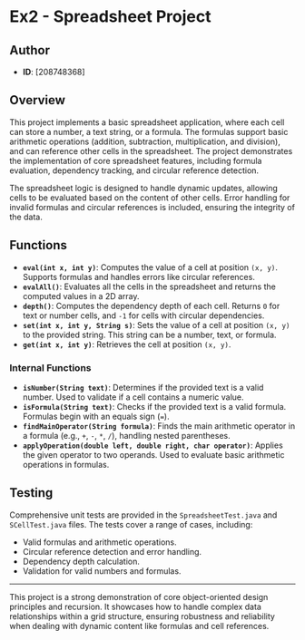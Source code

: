 # Ex2 - Spreadsheet Project

## Author
- **ID**: [208748368]

## Overview
This project implements a basic spreadsheet application, where each cell can store a number, a text string, or a formula. The formulas support basic arithmetic operations (addition, subtraction, multiplication, and division), and can reference other cells in the spreadsheet. The project demonstrates the implementation of core spreadsheet features, including formula evaluation, dependency tracking, and circular reference detection.

The spreadsheet logic is designed to handle dynamic updates, allowing cells to be evaluated based on the content of other cells. Error handling for invalid formulas and circular references is included, ensuring the integrity of the data.

## Functions
- **`eval(int x, int y)`**: Computes the value of a cell at position `(x, y)`. Supports formulas and handles errors like circular references.
- **`evalAll()`**: Evaluates all the cells in the spreadsheet and returns the computed values in a 2D array.
- **`depth()`**: Computes the dependency depth of each cell. Returns `0` for text or number cells, and `-1` for cells with circular dependencies.
- **`set(int x, int y, String s)`**: Sets the value of a cell at position `(x, y)` to the provided string. This string can be a number, text, or formula.
- **`get(int x, int y)`**: Retrieves the cell at position `(x, y)`.

### Internal Functions
- **`isNumber(String text)`**: Determines if the provided text is a valid number. Used to validate if a cell contains a numeric value.
- **`isFormula(String text)`**: Checks if the provided text is a valid formula. Formulas begin with an equals sign (`=`).
- **`findMainOperator(String formula)`**: Finds the main arithmetic operator in a formula (e.g., `+`, `-`, `*`, `/`), handling nested parentheses.
- **`applyOperation(double left, double right, char operator)`**: Applies the given operator to two operands. Used to evaluate basic arithmetic operations in formulas.

## Testing
Comprehensive unit tests are provided in the `SpreadsheetTest.java` and `SCellTest.java` files. The tests cover a range of cases, including:
- Valid formulas and arithmetic operations.
- Circular reference detection and error handling.
- Dependency depth calculation.
- Validation for valid numbers and formulas.

---

This project is a strong demonstration of core object-oriented design principles and recursion. It showcases how to handle complex data relationships within a grid structure, ensuring robustness and reliability when dealing with dynamic content like formulas and cell references.
